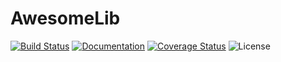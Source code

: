 # AwesomeLib
[![Build Status](https://travis-ci.org/awesome/lib.svg?branch=master)](https://travis-ci.org/awesome/lib)
[![Documentation](https://img.shields.io/badge/docs-latest-blue.svg)](https://awesome.github.io/lib)
[![Coverage Status](https://coveralls.io/repos/github/awesome/lib/badge.svg?branch=master)](https://coveralls.io/github/awesome/lib?branch=master)
![License](https://img.shields.io/badge/license-MIT-blue.svg)
